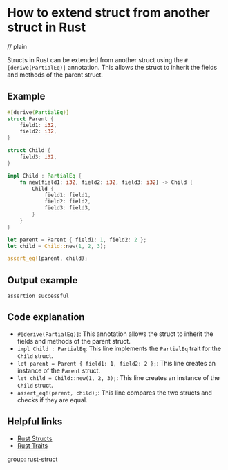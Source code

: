 # How to extend struct from another struct in Rust
// plain

Structs in Rust can be extended from another struct using the `#[derive(PartialEq)]` annotation. This allows the struct to inherit the fields and methods of the parent struct.

## Example

```rust
#[derive(PartialEq)]
struct Parent {
    field1: i32,
    field2: i32,
}

struct Child {
    field3: i32,
}

impl Child : PartialEq {
    fn new(field1: i32, field2: i32, field3: i32) -> Child {
        Child {
            field1: field1,
            field2: field2,
            field3: field3,
        }
    }
}

let parent = Parent { field1: 1, field2: 2 };
let child = Child::new(1, 2, 3);

assert_eq!(parent, child);
```
## Output example

```
assertion successful
```

## Code explanation

- `#[derive(PartialEq)]`: This annotation allows the struct to inherit the fields and methods of the parent struct.
- `impl Child : PartialEq`: This line implements the `PartialEq` trait for the `Child` struct.
- `let parent = Parent { field1: 1, field2: 2 };`: This line creates an instance of the `Parent` struct.
- `let child = Child::new(1, 2, 3);`: This line creates an instance of the `Child` struct.
- `assert_eq!(parent, child);`: This line compares the two structs and checks if they are equal.

## Helpful links
- [Rust Structs](https://doc.rust-lang.org/book/ch05-00-structs.html)
- [Rust Traits](https://doc.rust-lang.org/book/ch10-02-traits.html)

group: rust-struct
